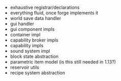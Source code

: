 * exhaustive registrar/declarations
* everything fluid, once forge implements it
* world save data handler
* gui handler
* gui component impls
* container impl
* capability broker impls
* capability impls
* sound system impl
* block state abstraction
* parametric item model (is this still needed in 1.13?)
* reservoir utils
* recipe system abstraction
